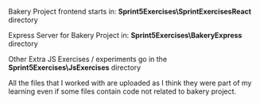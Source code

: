 Bakery Project frontend starts in: **Sprint5Exercises\SprintExercisesReact** directory

Express Server for Bakery Project in: **Sprint5Exercises\BakeryExpress** directory

Other Extra JS Exercises / experiments go in the **Sprint5Exercises\JsExercises** directory


All the files that I worked with are uploaded as I think they were part of my learning even if some files contain code not related to bakery project. 
